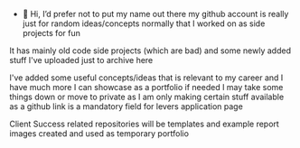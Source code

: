 - 👋 Hi, I’d prefer not to put my name out there 
my github account is really just for random ideas/concepts normally
that I worked on as side projects for fun

It has mainly old code side projects (which are bad)
and some newly added stuff I've uploaded just to archive here


I've added some useful concepts/ideas that is relevant to my career and I have much more I can showcase as a portfolio if needed
I may take some things down or move to private as I am only making certain stuff available as a github link is a mandatory field for levers application page

Client Success related repositories will be templates and example report images created and used as temporary portfolio


<!---
stahlkopf/stahlkopf is a ✨ special ✨ repository because its `README.md` (this file) appears on your GitHub profile.
You can click the Preview link to take a look at your changes.
--->
